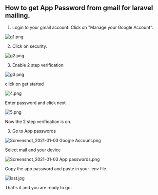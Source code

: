 ## How to get App Password from gmail for laravel mailing.

1) Login to your gmail account. Click on "Manage your Google Account".

![g1.png](https://cdn.hashnode.com/res/hashnode/image/upload/v1609756361932/W1akjIec6.png)

2) Click on security.

![g2.png](https://cdn.hashnode.com/res/hashnode/image/upload/v1609756389932/_sPV81uyco.png)

3) Enable 2 step verification

![g3.png](https://cdn.hashnode.com/res/hashnode/image/upload/v1609756438923/XJWy6JOy4.png)

click on get started

![4.png](https://cdn.hashnode.com/res/hashnode/image/upload/v1609756474148/WiYun8FU1.png)

Enter password and click next

![5.png](https://cdn.hashnode.com/res/hashnode/image/upload/v1609756499670/XMmJ3veka.png)

Now the 2 step verification is on.

3) Go to App passwords

![Screenshot_2021-01-03 Google Account.png](https://cdn.hashnode.com/res/hashnode/image/upload/v1609756636802/zAdv1LD7x.png)

Select mail and your device

![Screenshot_2021-01-03 App passwords.png](https://cdn.hashnode.com/res/hashnode/image/upload/v1609756708327/k_4K4alsK.png)

Copy the app password and paste in your .env file.


![last.jpg](https://cdn.hashnode.com/res/hashnode/image/upload/v1609756860027/E_aF7A4GX.jpeg)

That's it and you are ready to go.
